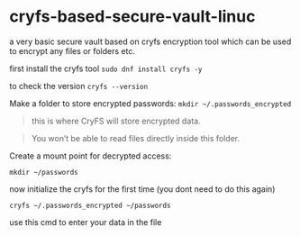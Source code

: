 # cryfs-based-secure-vault-linuc
a very basic secure vault based on cryfs encryption tool which can be used to encrypt any files or folders etc. 


first install the cryfs tool 
```sudo dnf install cryfs -y```

to check the version 
```cryfs --version```

Make a folder to store encrypted passwords:
```mkdir ~/.passwords_encrypted```

> this is where CryFS will store encrypted data.

> You won’t be able to read files directly inside this folder.

Create a mount point for decrypted access:

```mkdir ~/passwords```


now initialize the cryfs for the first time (you dont need to do this again)

```cryfs ~/.passwords_encrypted ~/passwords```

use this cmd to enter your data in the file

